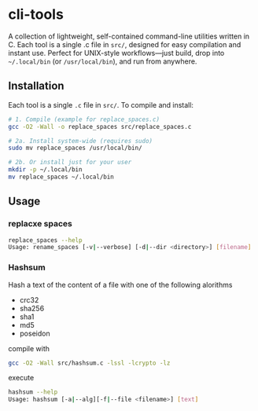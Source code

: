 # cli-tools
A collection of lightweight, self-contained command-line utilities written in C. Each tool is a single .c file in <code>src/</code>, designed for easy compilation and instant use. Perfect for UNIX-style workflows—just build, drop into <code>~/.local/bin</code> (or <code>/usr/local/bin</code>), and run from anywhere.

## Installation

Each tool is a single `.c` file in `src/`. To compile and install:

```bash
# 1. Compile (example for replace_spaces.c)
gcc -O2 -Wall -o replace_spaces src/replace_spaces.c

# 2a. Install system‐wide (requires sudo)
sudo mv replace_spaces /usr/local/bin/

# 2b. Or install just for your user
mkdir -p ~/.local/bin
mv replace_spaces ~/.local/bin
```
## Usage

### replacxe spaces
```bash
replace_spaces --help
Usage: rename_spaces [-v|--verbose] [-d|--dir <directory>] [filename]
```

### Hashsum
Hash a text of the content of a file with one of the following alorithms
- crc32
- sha256
- sha1
- md5
- poseidon

compile with 
```bash
gcc -O2 -Wall src/hashsum.c -lssl -lcrypto -lz
```
execute
```bash
hashsum --help
Usage: hashsum [-a|--alg][-f|--file <filename>] [text]
